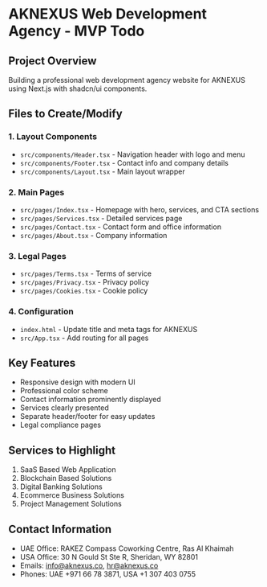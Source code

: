 # AKNEXUS Web Development Agency - MVP Todo

## Project Overview
Building a professional web development agency website for AKNEXUS using Next.js with shadcn/ui components.

## Files to Create/Modify

### 1. Layout Components
- `src/components/Header.tsx` - Navigation header with logo and menu
- `src/components/Footer.tsx` - Contact info and company details
- `src/components/Layout.tsx` - Main layout wrapper

### 2. Main Pages
- `src/pages/Index.tsx` - Homepage with hero, services, and CTA sections
- `src/pages/Services.tsx` - Detailed services page
- `src/pages/Contact.tsx` - Contact form and office information
- `src/pages/About.tsx` - Company information

### 3. Legal Pages
- `src/pages/Terms.tsx` - Terms of service
- `src/pages/Privacy.tsx` - Privacy policy
- `src/pages/Cookies.tsx` - Cookie policy

### 4. Configuration
- `index.html` - Update title and meta tags for AKNEXUS
- `src/App.tsx` - Add routing for all pages

## Key Features
- Responsive design with modern UI
- Professional color scheme
- Contact information prominently displayed
- Services clearly presented
- Separate header/footer for easy updates
- Legal compliance pages

## Services to Highlight
1. SaaS Based Web Application
2. Blockchain Based Solutions
3. Digital Banking Solutions
4. Ecommerce Business Solutions
5. Project Management Solutions

## Contact Information
- UAE Office: RAKEZ Compass Coworking Centre, Ras Al Khaimah
- USA Office: 30 N Gould St Ste R, Sheridan, WY 82801
- Emails: info@aknexus.co, hr@aknexus.co
- Phones: UAE +971 66 78 3871, USA +1 307 403 0755
